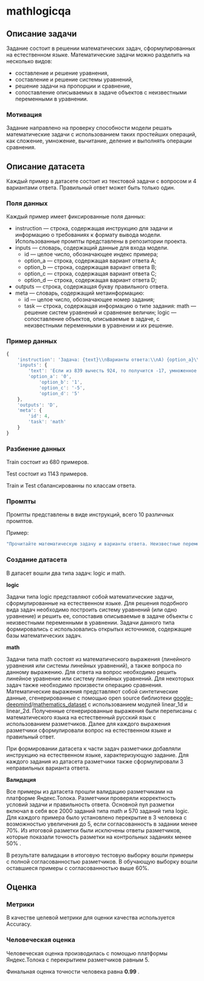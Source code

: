 # mathlogicqa

## Описание задачи

Задание состоит в решении математических задач, сформулированных на естественном языке. Математические задачи можно разделить на несколько видов:

- составление и решение уравнения,
- составление и решение системы уравнений,
- решение задачи на пропорции и сравнение,
- сопоставление описываемых в задаче объектов с неизвестными переменными в уравнении.

### Мотивация

Задание направлено на проверку способности модели решать математические задачи с использованием таких простейших операций, как сложение, умножение, вычитание, деление и выполнять операции сравнения.

## Описание датасета

Каждый пример в датасете состоит из текстовой задачи с вопросом и 4 вариантами ответа. Правильный ответ может быть только один.

### Поля данных

Каждый пример имеет фиксированные поля данных:

- instruction — строка, содержащая инструкцию для задачи и информацию о требованиях к формату вывода модели. Использованные промпты представлены в репозитории проекта.
- inputs — словарь, содержащий данные для входа модели.
    - id — целое число, обозначающее индекс примера;
    - option_a — строка, содержащая вариант ответа A;
    - option_b — строка, содержащая вариант ответа B;
    - option_c — строка, содержащая вариант ответа C;
    - option_d — строка, содержащая вариант ответа D;
- outputs — строка, содержащая букву правильного ответа.
- meta — словарь, содержащий метаинформацию:
    - id — целое число, обозначающее номер задания;
    - task — строка, содержащая информацию о типе задания: math — решение систем уравнений и сравнение величин; logiс — сопоставление объектов, описываемые в задаче, с неизвестными переменными в уравнении и их решение.

### Пример данных

```jsx
{
	'instruction': 'Задача: {text}\\nВарианты ответа:\\nA) {option_a}\\nB) {option_b}\\nC) {option_c}\\nD) {option_d}\\nКакой ответ является правильным? Запишите только букву верного варианта: A, B, C или D.\\nОтвет: ',
	'inputs': {
		'text': 'Если из 839 вычесть 924, то получится -17, умноженное на w. Каково значение переменной w?',
		'option_a': '0',
	        'option_b': '1',
	        'option_c': '-5',
	        'option_d': '5'
	},
	'outputs': 'D',
	'meta': {
		'id': 4, 
		'task': 'math'
	}
}
```

### Разбиение данных

Train состоит из 680 примеров.

Test состоит из 1143 примеров.

Train и Test сбалансированны по классам ответа.

### Промпты

Промпты представлены в виде инструкций, всего 10 различных промптов.

Пример:

```jsx
"Прочитайте математическую задачу и варианты ответа. Неизвестные переменные в задаче могут выражаться любыми латинскими буквами.\nЗадача: {text}\nВарианты ответа:\nA) {option_a}\nB) {option_b}\nC) {option_c}\nD) {option_d}\nРешите задачу и запишите в качестве ответа только букву верного варианта: A, B, C или D без дополнительных символов.\nОтвет:"
```

### Создание датасета

В датасет вошли два типа задач: logic и math.

**logic**

Задачи типа logic представляют собой математические задачи, сформулированные на естественном языке. Для решения подобного вида задач необходимо построить систему уравнений (или одно уравнение) и решить ее, сопоставив описываемые в задаче объекты с неизвестными переменными в уравнении.  Задачи данного типа формировались с использовались открытых источников, содержащие базы математических задач.

**math**

Задачи типа math состоят из математического выражения (линейного уравнения или системы линейных уравнений), а также вопроса по данному выражению. Для ответа на вопрос необходимо решить линейное уравнение или систему линейных уравнений. Для некоторых задач также необходимо произвести операцию сравнения. Математические выражения представляют собой синтетические данные, сгенерированные с помощью open source библиотеки [google-deepmind](https://github.com/google-deepmind)/[mathematics_dataset](https://github.com/google-deepmind/mathematics_dataset) с использованием модулей linear_1d и linear_2d. Полученные сгенерированные выражения были переписаны с математического языка на естественный русский язык с использованием разметчиков. Далее для каждого выражения разметчики сформулировали вопрос на естественном языке и правильный ответ.

При формировании датасета к части задач разметчики добавляли инструкцию на естественном языке, характеризующую задание. Для каждого задания из датасета разметчики также сформулировали 3 неправильных варианта ответа.

**Валидация**

Все примеры из датасета прошли валидацию разметчиками на платформе Яндекс.Толока. Разметчики проверяли корректность условий задачи и правильность ответа. Основной пул разметки включал в себя все 2000 заданий типа math и 570 заданий типа logic. Для каждого примера было установлено перекрытие в 3 человека с возможностью увеличения до 5, если согласованность в задании менее 70%. Из итоговой разметки были исключены ответы разметчиков, которые показали точность разметки на контрольных заданиях менее 50% .

В результате валидации в итоговую тестовую выборку вошли примеры с полной согласованностью разметчиков. В обучающую выборку вошли оставшиеся примеры с согласованностью выше 60%.

## Оценка

### Метрики

В качестве целевой метрики для оценки качества используется Accuracy.

### Человеческая оценка

Человеческая оценка производилась с помощью платформы Яндекс.Толока с перекрытием разметчиков равным 5.

Финальная оценка точности человека равна **0.99** .
